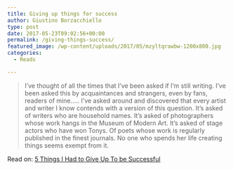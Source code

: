 ```yaml
---
title: Giving up things for success
author: Giustino Borzacchiello
type: post
date: 2017-05-23T09:02:56+00:00
permalink: /giving-things-success/
featured_image: /wp-content/uploads/2017/05/mzyltqrawbw-1200x800.jpg
categories:
  - Reads

---
```

> I’ve thought of all the times that I’ve been asked if I’m still writing. I’ve been asked this by acquaintances and strangers, even by fans, readers of mine….. I’ve asked around and discovered that every artist and writer I know contends with a version of this question. It’s asked of writers who are household names. It’s asked of photographers whose work hangs in the Museum of Modern Art. It’s asked of stage actors who have won Tonys. Of poets whose work is regularly published in the finest journals. No one who spends her life creating things seems exempt from it.

Read on: [5 Things I Had to Give Up To be Successful][1]

 [1]: https://themission.co/5-things-i-had-to-give-up-to-be-successful-a7b076f3d859